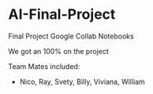 # AI-Final-Project
Final Project Google Collab Notebooks

We got an 100% on the project

Team Mates included: 
- Nico, Ray, Svety, Billy, Viviana, William
